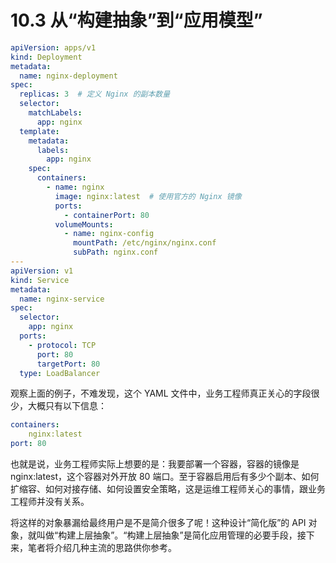 # 10.3 从“构建抽象”到“应用模型”

```yaml
apiVersion: apps/v1
kind: Deployment
metadata:
  name: nginx-deployment
spec:
  replicas: 3  # 定义 Nginx 的副本数量
  selector:
    matchLabels:
      app: nginx
  template:
    metadata:
      labels:
        app: nginx
    spec:
      containers:
        - name: nginx
          image: nginx:latest  # 使用官方的 Nginx 镜像
          ports:
            - containerPort: 80
          volumeMounts:
            - name: nginx-config
              mountPath: /etc/nginx/nginx.conf
              subPath: nginx.conf
---
apiVersion: v1
kind: Service
metadata:
  name: nginx-service
spec:
  selector:
    app: nginx
  ports:
    - protocol: TCP
      port: 80
      targetPort: 80
  type: LoadBalancer
```

观察上面的例子，不难发现，这个 YAML 文件中，业务工程师真正关心的字段很少，大概只有以下信息：
```yaml
containers: 
	nginx:latest
port: 80
```
也就是说，业务工程师实际上想要的是：我要部署一个容器，容器的镜像是 nginx:latest，这个容器对外开放 80 端口。至于容器启用后有多少个副本、如何扩缩容、如何对接存储、如何设置安全策略，这是运维工程师关心的事情，跟业务工程师并没有关系。

将这样的对象暴漏给最终用户是不是简介很多了呢！这种设计“简化版”的 API 对象，就叫做“构建上层抽象”。“构建上层抽象”是简化应用管理的必要手段，接下来，笔者将介绍几种主流的思路供你参考。